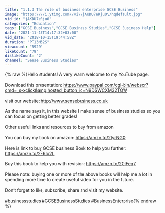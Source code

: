 ```yaml
---
title: "1.1.3 The role of business enterprise GCSE Business"
image: "https:\/\/i.ytimg.com\/vi\/jAKDU7eRju0\/hqdefault.jpg"
vid_id: "jAKDU7eRju0"
categories: "Education"
tags: ["GCSE Business","GCSE Business Studies","GCSE Business Help"]
date: "2021-11-17T14:17:32+03:00"
vid_date: "2018-10-15T19:44:58Z"
duration: "PT13M32S"
viewcount: "5929"
likeCount: "79"
dislikeCount: "2"
channel: "Sense Business Studies"
---
```

{% raw %}Hello students! A very warm welcome to my YouTube page. <br /><br />Download this presentation: <a rel="nofollow" target="blank" href="https://www.paypal.com/cgi-bin/webscr?cmd=_s-xclick&amp;hosted_button_id=N9DSWCXM32TQW">https://www.paypal.com/cgi-bin/webscr?cmd=_s-xclick&amp;hosted_button_id=N9DSWCXM32TQW</a><br /><br />visit our website: <a rel="nofollow" target="blank" href="http://www.sensebusiness.co.uk">http://www.sensebusiness.co.uk</a><br /><br />As the name says it, in this website I make sense of business studies so you can focus on getting better grades!<br /><br />Other useful links and resources to buy from amazon<br /><br />You can buy my book on amazon: <a rel="nofollow" target="blank" href="https://amzn.to/2IyrNGO">https://amzn.to/2IyrNGO</a><br /><br />Here is link to buy GCSE business Book to help you further:  <a rel="nofollow" target="blank" href="https://amzn.to/2E6Io2L">https://amzn.to/2E6Io2L</a><br /><br />Buy this book to help you with revision: <a rel="nofollow" target="blank" href="https://amzn.to/2OIFeq7">https://amzn.to/2OIFeq7</a><br /><br />Please note: buying one or more of the above books will help me a lot in spending more time to create useful video for you in the future.<br /><br />Don’t forget to like, subscribe, share and visit my website.<br /><br />#businessstudies #GCSEBusinessStudies #BusinessEnterprise{% endraw %}
